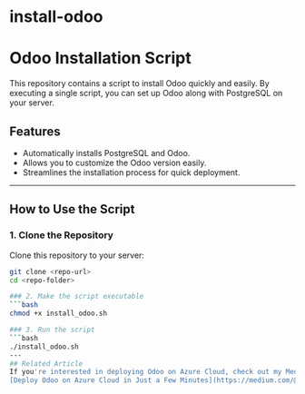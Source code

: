 # install-odoo

# Odoo Installation Script

This repository contains a script to install Odoo quickly and easily. By executing a single script, you can set up Odoo along with PostgreSQL on your server.

## Features
- Automatically installs PostgreSQL and Odoo.
- Allows you to customize the Odoo version easily.
- Streamlines the installation process for quick deployment.

---

## How to Use the Script

### 1. Clone the Repository  
Clone this repository to your server:
```bash
git clone <repo-url>
cd <repo-folder>

### 2. Make the script executable
```bash
chmod +x install_odoo.sh

### 3. Run the script
```bash
./install_odoo.sh
---
## Related Article
If you're interested in deploying Odoo on Azure Cloud, check out my Medium article:
[Deploy Odoo on Azure Cloud in Just a Few Minutes](https://medium.com/@yousseftarhri15/cb9a9fde89a8)

